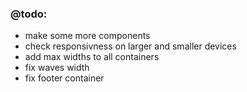 ### @todo:

- make some more components
- check responsivness on larger and smaller devices
- add max widths to all containers
- fix waves width
- fix footer container
